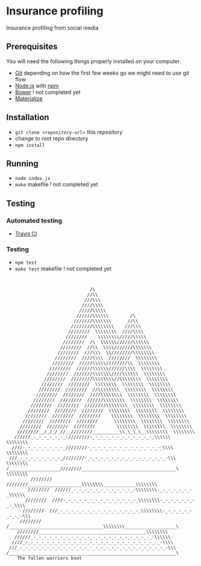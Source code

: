 # Insurance profiling
Insurance profiling from social media

## Prerequisites

You will need the following things properly installed on your computer.

* [Git](http://git-scm.com/) depending on how the first few weeks go we might need to use git flow
* [Node.js](https://nodejs.org/en/) with [npm](https://www.npmjs.com/)
* [Bower](http://bower.io/) ! not completed yet
* [Materialize](http://materializecss.com/)

## Installation

* `git clone <repository-url>` this repository
* change to root repo directory
* `npm install`

## Running

* `node index.js`
* `make` makefile  ! not completed yet

## Testing

### Automated testing

* [Travis CI](https://travis-ci.com/)

### Testing

* `npm test`
* `make test` makefile ! not completed yet

#
                                   /\
                                  //\\
                                 ///\\\
                                ////\\\\
                               /////\\\\\
                              //////\\\\\\        /\
                             ///////\\\\\\\      //\\
                            ////////\\\\\\\\    ///\\\
                           ////////  \\\\\\\\  ////\\\\
                          ////////    \\\\\\\\/////\\\\\
                         ////////  /\  \\\\\\//////\\\\\\
                        ////////  //\\  \\\\///////\\\\\\\
                       ////////  ///\\\  \\////////\\\\\\\\
                      ////////  ////\\\\  ////////  \\\\\\\\
                     ////////  /////\\\\\////////\\  \\\\\\\\
                    ////////  //////\\\\\\//////\\\\  \\\\\\\\
                   ////////  ///////\\\\\\\////\\\\\\  \\\\\\\\
                  ////////  ////////\\\\\\\\//\\\\\\\\  \\\\\\\\
                 ////////  ////////  \\\\\\\\  \\\\\\\\  \\\\\\\\
                ////////  ////////  //\\\\\\\\  \\\\\\\\  \\\\\\\\
               ////////  ////////  ////\\\\\\\\  \\\\\\\\  \\\\\\\\
              ////////  ////////  //////\\\\\\\\  \\\\\\\\  \\\\\\\\
             ////////  ////////  ////////\\\\\\\\  \\\\\\\\  \\\\\\\\
            ////////  ////////  ////////  \\\\\\\\  \\\\\\\\  \\\\\\\\
           ////////  ////////  ////////    \\\\\\\\  \\\\\\\\  \\\\\\\\
          ////////  ////////  ////////      \\\\\\\\  \\\\\\\\  \\\\\\\\
         ////////  ////////  ////////        \\\\\\\\  \\\\\\\\  \\\\\\\\
        ////////__/_/_/_//__////////__________\\_\_\_\__\\\\\\\\  \\\\\\\\
       //////_-_-_-_-_-_-_-////////-_-_-_-_-_-_-_-_-_-_-_-_\\\\\\  \\\\\\\\
      ////-_-_-_-_-_-_-_-_////////-_-_-_-_-_-_-_-_-_-_-_-_-_-_\\\\  \\\\\\\\
     ///_-_-_-_-_-_-_-_-_////////-_-_-_-_-_-_-_-_-_-_-_-_-_-_-_-\\\  \\\\\\\\
    /___________________////////___________________________________\  \\\\\\\\
             ////////  ////////____________________\\\\\\\\____________\\\\\\\\
            ////////  //////_-_-_-_-_-_-_-_-_-_-_-_-\\\\\\\\-_-_-_-_-_-_-_\\\\\\
           ////////  ////-_-_-_-_-_-_-_-_-_-_-_-_-_-_\\\\\\\\-_-_-_-_-_-_-_-_\\\\
          ////////  ///_-_-_-_-_-_-_-_-_-_-_-_-_-_-_-_\\\\\\\\-_-_-_-_-_-_-_-_-\\\
         ////////  /___________________________________\\\\\\\\___________________\
        ////////________________________________________\\\\\\\\
       //////_-_-_-_-_-_-_-_-_-_-_-_-_-_-_-_-_-_-_-_-_-_-_-\\\\\\
      ////_-_-_-_-_-_-_-_-_-_-_-_-_-_-_-_-_-_-_-_-_-_-_-_-_-_-\\\\
     ///_-_-_-_-_-_-_-_-_-_-_-_-_-_-_-_-_-_-_-_-_-_-_-_-_-_-_-_-\\\
    /______________________________________________________________\
        The fallen warriors knot
